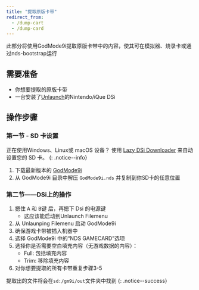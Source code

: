 ```yaml
---
title: "提取原版卡带"
redirect_from:
  - /dump-cart
  - /dump-card
---
```


此部分将使用GodMode9i提取原版卡带中的内容，使其可在模拟器、烧录卡或通过nds-bootstrap运行

## 需要准备
* 你想要提取的原版卡带
* 一台安装了[Unlaunch](installing-unlaunch)的Nintendo/iQue DSi

## 操作步骤
### 第一节 - SD 卡设置

正在使用Windows、Linux或 macOS 设备？ 使用 [Lazy DSi Downloader](lazy-dsi-downloader) 来自动设置您的 SD 卡。
{: .notice--info}

1. 下载最新版本的 [GodMode9i](https://github.com/RocketRobz/godmode9i/releases)
1. 从 GodMode9i 目录中解压 `GodMode9i.nds` 并复制到你SD卡的任意位置

### 第二节——DSi上的操作
1. 摁住 <kbd class="face">A</kbd> 和 <kbd class="face">B</kbd>键 后，再摁下 Dsi 的电源键
   - 这应该能启动到Unlaunch Filemenu
1. 从 Unlaunping Filemenu 启动 GodMode9i
1. 确保游戏卡带被插入机器中
1. 选择 GodMode9i 中的“NDS GAMECARD”选项
1. 选择你是否需要空白填充内容（无游戏数据的内容）：
   - Full: 包括填充内容
   - Trim: 移除填充内容
1. 对你想要提取的所有卡带重复步骤3-5

提取出的文件将会在`sd:/gm9i/out`文件夹中找到
{: .notice--success}
